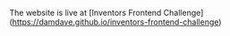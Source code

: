The website is live at [Inventors Frontend Challenge] (https://damdave.github.io/inventors-frontend-challenge)